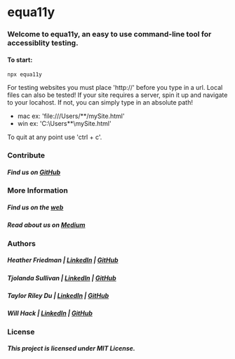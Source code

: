 # equa11y

### Welcome to equa11y, an easy to use command-line tool for accessiblity testing.

#### To start:

```
npx equa11y
```

For testing websites you must place 'http://' before you type in a url.
Local files can also be tested! If your site requires a server, spin it up and navigate to your locahost.
If not, you can simply type in an absolute path!

- mac ex: 'file:///Users/\*\*/mySite.html'
- win ex: 'C:\Users\*\*\mySite.html'

To quit at any point use 'ctrl + c'.

### Contribute

##### Find us on [GitHub](https://github.com/oslabs-beta/equa11y)

### More Information

##### Find us on the [web](http://equa11y-website.herokuapp.com/)

##### Read about us on [Medium](https://medium.com/better-programming/introducing-equa11y-a-command-line-testing-tool-for-web-accessibility-aa29205eed55)

### Authors

##### Heather Friedman | [LinkedIn](https://www.linkedin.com/in/hgfriedman/) | [GitHub](https://github.com/heatherfriedman)

##### Tjolanda Sullivan | [LinkedIn](https://www.linkedin.com/in/willhack/) | [GitHub](https://github.com/willhack)

##### Taylor Riley Du | [LinkedIn](https://www.linkedin.com/in/taylorsriley/) | [GitHub](https://github.com/taylordu)

##### Will Hack | [LinkedIn](https://www.linkedin.com/in/willhack/) | [GitHub](https://github.com/willhack)

### License

##### This project is licensed under MIT License.

